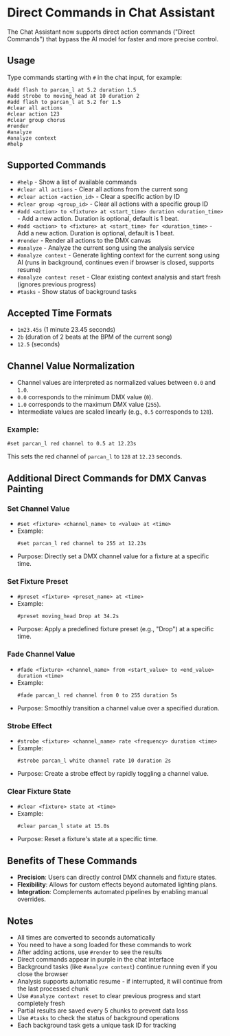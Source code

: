 # Direct Commands in Chat Assistant

The Chat Assistant now supports direct action commands ("Direct Commands") that bypass the AI model for faster and more precise control.

## Usage

Type commands starting with `#` in the chat input, for example:

```
#add flash to parcan_l at 5.2 duration 1.5
#add strobe to moving_head at 10 duration 2
#add flash to parcan_l at 5.2 for 1.5
#clear all actions
#clear action 123
#clear group chorus
#render
#analyze
#analyze context
#help
```

## Supported Commands

- `#help` - Show a list of available commands
- `#clear all actions` - Clear all actions from the current song
- `#clear action <action_id>` - Clear a specific action by ID
- `#clear group <group_id>` - Clear all actions with a specific group ID
- `#add <action> to <fixture> at <start_time> duration <duration_time>` - Add a new action. Duration is optional, default is 1 beat.
- `#add <action> to <fixture> at <start_time> for <duration_time>` - Add a new action. Duration is optional, default is 1 beat.
- `#render` - Render all actions to the DMX canvas
- `#analyze` - Analyze the current song using the analysis service
- `#analyze context` - Generate lighting context for the current song using AI (runs in background, continues even if browser is closed, supports resume)
- `#analyze context reset` - Clear existing context analysis and start fresh (ignores previous progress)
- `#tasks` - Show status of background tasks

## Accepted Time Formats

- `1m23.45s` (1 minute 23.45 seconds)
- `2b` (duration of 2 beats at the BPM of the current song)
- `12.5` (seconds)

## Channel Value Normalization

- Channel values are interpreted as normalized values between `0.0` and `1.0`.
- `0.0` corresponds to the minimum DMX value (`0`).
- `1.0` corresponds to the maximum DMX value (`255`).
- Intermediate values are scaled linearly (e.g., `0.5` corresponds to `128`).

### Example:
```
#set parcan_l red channel to 0.5 at 12.23s
```
This sets the red channel of `parcan_l` to `128` at `12.23` seconds.

## Additional Direct Commands for DMX Canvas Painting

### Set Channel Value

- `#set <fixture> <channel_name> to <value> at <time>`
- Example:
  ```
  #set parcan_l red channel to 255 at 12.23s
  ```
- Purpose: Directly set a DMX channel value for a fixture at a specific time.

### Set Fixture Preset

- `#preset <fixture> <preset_name> at <time>`
- Example:
  ```
  #preset moving_head Drop at 34.2s
  ```
- Purpose: Apply a predefined fixture preset (e.g., "Drop") at a specific time.

### Fade Channel Value

- `#fade <fixture> <channel_name> from <start_value> to <end_value> duration <time>`
- Example:
  ```
  #fade parcan_l red channel from 0 to 255 duration 5s
  ```
- Purpose: Smoothly transition a channel value over a specified duration.

### Strobe Effect

- `#strobe <fixture> <channel_name> rate <frequency> duration <time>`
- Example:
  ```
  #strobe parcan_l white channel rate 10 duration 2s
  ```
- Purpose: Create a strobe effect by rapidly toggling a channel value.

### Clear Fixture State

- `#clear <fixture> state at <time>`
- Example:
  ```
  #clear parcan_l state at 15.0s
  ```
- Purpose: Reset a fixture's state at a specific time.

## Benefits of These Commands

- **Precision**: Users can directly control DMX channels and fixture states.
- **Flexibility**: Allows for custom effects beyond automated lighting plans.
- **Integration**: Complements automated pipelines by enabling manual overrides.

## Notes

- All times are converted to seconds automatically
- You need to have a song loaded for these commands to work
- After adding actions, use `#render` to see the results
- Direct commands appear in purple in the chat interface
- Background tasks (like `#analyze context`) continue running even if you close the browser
- Analysis supports automatic resume - if interrupted, it will continue from the last processed chunk
- Use `#analyze context reset` to clear previous progress and start completely fresh
- Partial results are saved every 5 chunks to prevent data loss
- Use `#tasks` to check the status of background operations
- Each background task gets a unique task ID for tracking
